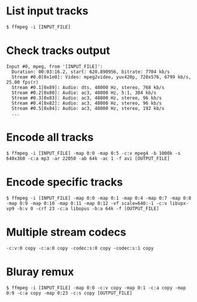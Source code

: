 # List input tracks
```shell
$ ffmpeg -i [INPUT_FILE]
```

# Check tracks output
```shell
Input #0, mpeg, from '[INPUT_FILE]':
  Duration: 00:03:16.2, start: 620.890956, bitrate: 7704 kb/s
  Stream #0.0[0x1e0]: Video: mpeg2video, yuv420p, 720x576, 6799 kb/s, 25.00 fps(r)
  Stream #0.1[0x89]: Audio: dts, 48000 Hz, stereo, 768 kb/s
  Stream #0.2[0x80]: Audio: ac3, 48000 Hz, 5:1, 384 kb/s
  Stream #0.3[0x83]: Audio: ac3, 48000 Hz, stereo, 96 kb/s
  Stream #0.4[0x82]: Audio: ac3, 48000 Hz, stereo, 96 kb/s
  Stream #0.5[0x84]: Audio: ac3, 48000 Hz, stereo, 192 kb/s
  ...
```

# Encode all tracks
```shell
$ ffmpeg -i [INPUT_FILE] -map 0:0 -map 0:5 -c:v mpeg4 -b 1000k -s 640x360 -c:a mp3 -ar 22050 -ab 64k -ac 1 -f avi [OUTPUT_FILE]
```

# Encode specific tracks
```shell
$ ffmpeg -i [INPUT_FILE] -map 0:0 -map 0:1 -map 0:4 -map 0:7 -map 0:8 -map 0:9 -map 0:10 -map 0:11 -map 0:12 -vf scale=640:-1 -c:v libvpx-vp9 -b:v 0 -crf 23 -c:a libopus -b:a 64k -f [OUTPUT_FILE]
```

# Multiple stream codecs
```text
-c:v:0 copy -c:a:0 copy -codec:s:0 copy -codec:s:1 copy
```

# Bluray remux
```shell
$ ffmpeg -i [INPUT_FILE] -map 0:0 -c:v copy -map 0:1 -c:a copy -map 0:9 -c:a copy -map 0:23 -c:s copy [OUTPUT_FILE]
```
